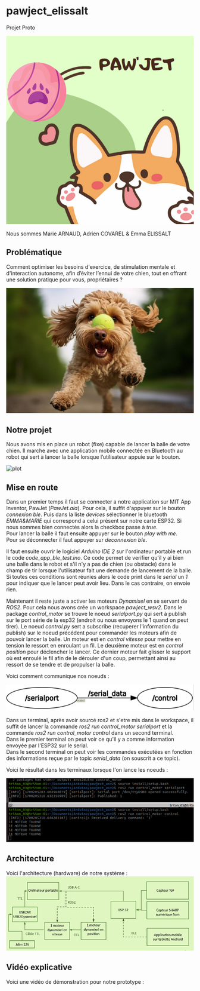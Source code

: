 # pawject_elissalt
Projet Proto

![plot](images/Capture.PNG)

Nous sommes Marie ARNAUD, Adrien COVAREL & Emma ELISSALT 

## Problématique
  
Comment optimiser les besoins d'exercice, de stimulation mentale et d'interaction autonome, afin d’éviter l’ennui de votre chien, tout en offrant une solution pratique pour vous, propriétaires ?  

![plot](images/chien.jpg)

## Notre projet
  
Nous avons mis en place un robot (fixe) capable de lancer la balle de votre chien. Il marche avec une application mobile connectée en Bluetooth au robot qui sert à lancer la balle lorsque l’utilisateur appuie sur le bouton.  

![plot](images/robot.png)
  
## Mise en route

Dans un premier temps il faut se connecter a notre application sur MIT App Inventor, PawJet (*PawJet.aia*). Pour cela, il suffit d'appuyer sur le bouton *connexion ble*. Puis dans la liste *devices* sélectionner le bluetooth *EMMA&MARIE* qui correspond a celui présent sur notre carte ESP32. Si nous sommes bien connectés alors la checkbox passe à *true*.   
Pour lancer la balle il faut ensuite appuyer sur le bouton *play with me*.   
Pour se déconnecter il faut appuyer sur *deconnexion ble*.  
  
Il faut ensuite ouvrir le logiciel *Arduino IDE 2* sur l'ordinateur portable et run le code *code_app_ble_test.ino*. Ce code permet de verifier qu'il y ai bien une balle dans le robot et s'il n'y a pas de chien (ou obstacle) dans le champ de tir lorsque l'utilisateur fait une demande de lancement de la balle.   
Si toutes ces conditions sont réunies alors le code print dans le *serial* un *1* pour indiquer que le lancer peut avoir lieu. Dans le cas contraire, on envoie rien. 
  
Maintenant il reste juste a activer les moteurs *Dynamixel* en se servant de *ROS2*. Pour cela nous avons crée un workspace *pawject_wsv2*. Dans le package *control_motor* se trouve le noeud *serialport.py* qui sert à publish sur le port série de la esp32 (endroit ou nous envoyons le 1 quand on peut tirer). Le noeud *control.py* sert a subscribe (recuperer l'information du publish) sur le noeud précédent pour commander les moteurs afin de pouvoir lancer la balle. Un moteur est en *control vitesse* pour mettre en tension le ressort en enroulant un fil. Le deuxième moteur est en *control position* pour déclencher le lancer. Ce dernier moteur fait glisser le support où est enroulé le fil afin de le dérouler d'un coup, permettant ainsi au ressort de se tendre et de propulser la balle. 
  
Voici comment communique nos noeuds :   

![plot](images/noeuds.png)  

  
Dans un terminal, après avoir sourcé ros2 et s'etre mis dans le workspace, il suffit de lancer la commande *ros2 run control_motor serialport* et la commande *ros2 run control_motor control* dans un second terminal.  
Dans le premier terminal on peut voir ce qu'il y a comme information envoyée par l'ESP32 sur le serial.  
Dans le second terminal on peut voir les commandes exécutées en fonction des informations reçue par le topic *serial_data* (on souscrit a ce topic).

Voici le résultat dans les terminaux lorsque l'on lance les noeuds : 

![plot](images/terminal_ros.png)  

## Architecture 

Voici l'architecture (hardware) de notre système : 
![plot](images/architecture.PNG)  

## Vidéo explicative 

Voici une vidéo de démonstration pour notre prototype : 